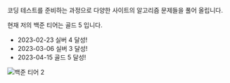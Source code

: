 코딩 테스트를 준비하는 과정으로 다양한 사이트의 알고리즘 문제들을 풀어 올립니다. 

현재 저의 백준 티어는 골드 5 입니다.

- 2023-02-23 실버 4 달성!
- 2023-03-06 실버 3 달성!
- 2023-04-15 골드 5 달성!


![백준 티어 2](https://user-images.githubusercontent.com/60602671/232169219-dc423951-79f4-4b6e-a014-99ab7774c5d3.png)
